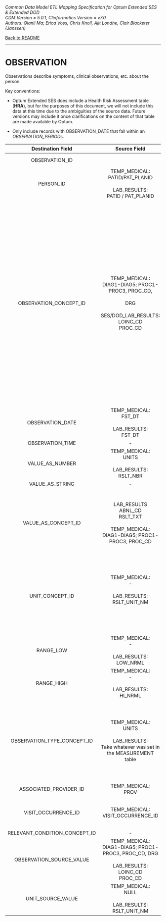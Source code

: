 *Common Data Model ETL Mapping Specification for Optum Extended SES & Extended DOD* 
<br>*CDM Version = 5.0.1, Clinformatics Version = v7.0*
<br>*Authors: Qianli Ma; Erica Voss, Chris Knoll, Ajit Londhe, Clair Blacketer (Janssen)*

[Back to README](README.md)

---

# OBSERVATION

Observations describe symptoms, clinical observations, etc. about the
person.

Key conventions:

-   Optum Extended SES does include a Health Risk Assessment table
    (**HRA**), but for the purposes of this document, we will not
    include this data at this time due to the ambiguities of the
    source data. Future versions may include it once clarifications on
    the content of that table are made available by Optum.

-   Only include records with OBSERVATION_DATE that fall within an
    *OBSERVATION_PERIOD*s.


**Destination Field**|**Source Field**|**Applied Rule**|**Comment**
:-----:|:-----:|:-----:|:-----:
OBSERVATION_ID| |A system generated unique identifier for each observation. | 
PERSON_ID|TEMP_MEDICAL: <br>PATID/PAT_PLANID<br><br>LAB_RESULTS:<br>PATID / PAT_PLANID<br>|At the row level we work with PAT_PLANID, but PATID is what is written to the CDM.| 
OBSERVATION_CONCEPT_ID|TEMP_MEDICAL:<br>DIAG1-DIAG5; PROC1-PROC3, PROC_CD, <br><br>DRG<br><br>SES/DOD_LAB_RESULTS: <br>LOINC_CD<br>PROC_CD|TEMP_MEDICAL (DIAG1-DIAG5):<br>Use Section 4.1<br>TEMP_MEDICAL (PROC-PROC3, PROC_CD):<br>Use Section 3.1.2 and filter with Section 4.2<br><br><br>DRGs still require a mapping. DRGs change over time so we need to map to the DRG that is valid at the time the procedure occurred.  Notice we do not set INVALID_REASON IS NULL – since we are using historical codes, some DRGs we use will be invalid today but not at the time of the procedure.<br><br>Use Vocab map 3.1.2, but do not set INVALID_REASON to NULL<br><br>Use filter:<br>WHERE SOURCE_VOCABULARY_ID IN ('DRG')<br>AND TARGET_VOCABULARY_ID IN ('DRG')<br>AND TARGET_STANDARD_CONCEPT IS NOT NULL|<br><br>LAB_RESULTS:<br>(First, look for LOINC_CD. If no map exists, then look for PROC_CD):<br>Use Section 3.1.2 and filter with Section 4.3<br>
OBSERVATION_DATE|TEMP_MEDICAL: <br>FST_DT<br><br>LAB_RESULTS:<br>FST_DT| | 
OBSERVATION_TIME|-|NULL| 
VALUE_AS_NUMBER|TEMP_MEDICAL:<br>UNITS<br><br>LAB_RESULTS: <br>RSLT_NBR| | 
VALUE_AS_STRING|-|NULL| 
VALUE_AS_CONCEPT_ID|LAB_RESULTS<br>ABNL_CD<br>RSLT_TXT<br><br>TEMP_MEDICAL:<br>DIAG1-DIAG5; PROC1-PROC3, PROC_CD |LAB_RESULTS:  <br>Follow logic given in MEASUREMENT table.<br><br>TEMP_MEDICAL:<br>Use 3.1.3 and point it at the SOURCE_CODE.  But only take the top TARGET_CONCEPT_ID because a few SOURCE_CODES can map to multiple TARGET_CONCEPT_ID.| 
UNIT_CONCEPT_ID|TEMP_MEDICAL:<br>-<br><br>LAB_RESULTS:<br>RSLT_UNIT_NM<br><br><br>|Null<br><br><br>Filters:<br>WHERE SOURCE_VOCABULARY_ID IN ('UCUM')<br>AND TARGET_VOCABULARY_ID IN ('UCUM') <br>AND TARGET_INVALID_REASON IS NULL| 
RANGE_LOW|TEMP_MEDICAL:<br>-<br><br>LAB_RESULTS:<br>LOW_NRML<br>| | 
RANGE_HIGH|TEMP_MEDICAL:<br>-<br><br>LAB_RESULTS:<br>HI_NRML<br>| | 
OBSERVATION_TYPE_CONCEPT_ID|TEMP_MEDICAL:<br>UNITS<br><br>LAB_RESULTS:<br>Take whatever was set in the MEASUREMENT table|TEMP_MEDICAL:<br>DIAG1-DIAG5; PROC1-PROC3, PROC_CD<br><br>Take the type assigned in 5.1 and 5.2. <br><br>DRG:<br>900000008-Claim DRG<br><br>LAB:<br>38000277 – Observation numeric result| 
ASSOCIATED_PROVIDER_ID|TEMP_MEDICAL:<br>PROV|NULL| 
VISIT_OCCURRENCE_ID|TEMP_MEDICAL:<br>VISIT_OCCURRENCE_ID|<br><br>LAB_RESULTS:<br>NULL|Refer to logic in building VISIT_OCCURRENCE table for linking with VISIT_OCCURRENCE_ID
RELEVANT_CONDITION_CONCEPT_ID|-|NULL| 
OBSERVATION_SOURCE_VALUE|TEMP_MEDICAL:<br>DIAG1-DIAG5; PROC1-PROC3, PROC_CD, DRG<br><br>LAB_RESULTS: <br>LOINC_CD<br>PROC_CD|LAB_RESULTS: <br>The LOINC_CD or PROC_CD as it appears in the SES/DOD_LAB_RESULTS table and as was selected above (i.e. use the LOINC_CD first if possible).  <br>| 
UNIT_SOURCE_VALUE|TEMP_MEDICAL:<br>NULL<br><br>LAB_RESULTS:<br>RSLT_UNIT_NM| | 
